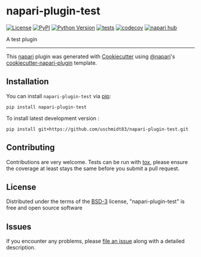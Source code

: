 # napari-plugin-test

[![License](https://img.shields.io/pypi/l/napari-plugin-test.svg?color=green)](https://github.com/uschmidt83/napari-plugin-test/raw/main/LICENSE)
[![PyPI](https://img.shields.io/pypi/v/napari-plugin-test.svg?color=green)](https://pypi.org/project/napari-plugin-test)
[![Python Version](https://img.shields.io/pypi/pyversions/napari-plugin-test.svg?color=green)](https://python.org)
[![tests](https://github.com/uschmidt83/napari-plugin-test/workflows/tests/badge.svg)](https://github.com/uschmidt83/napari-plugin-test/actions)
[![codecov](https://codecov.io/gh/uschmidt83/napari-plugin-test/branch/main/graph/badge.svg)](https://codecov.io/gh/uschmidt83/napari-plugin-test)
[![napari hub](https://img.shields.io/endpoint?url=https://api.napari-hub.org/shields/napari-plugin-test)](https://napari-hub.org/plugins/napari-plugin-test)

A test plugin

----------------------------------

This [napari] plugin was generated with [Cookiecutter] using [@napari]'s [cookiecutter-napari-plugin] template.

<!--
Don't miss the full getting started guide to set up your new package:
https://github.com/napari/cookiecutter-napari-plugin#getting-started

and review the napari docs for plugin developers:
https://napari.org/plugins/stable/index.html
-->

## Installation

You can install `napari-plugin-test` via [pip]:

    pip install napari-plugin-test



To install latest development version :

    pip install git+https://github.com/uschmidt83/napari-plugin-test.git


## Contributing

Contributions are very welcome. Tests can be run with [tox], please ensure
the coverage at least stays the same before you submit a pull request.

## License

Distributed under the terms of the [BSD-3] license,
"napari-plugin-test" is free and open source software

## Issues

If you encounter any problems, please [file an issue] along with a detailed description.

[napari]: https://github.com/napari/napari
[Cookiecutter]: https://github.com/audreyr/cookiecutter
[@napari]: https://github.com/napari
[MIT]: http://opensource.org/licenses/MIT
[BSD-3]: http://opensource.org/licenses/BSD-3-Clause
[GNU GPL v3.0]: http://www.gnu.org/licenses/gpl-3.0.txt
[GNU LGPL v3.0]: http://www.gnu.org/licenses/lgpl-3.0.txt
[Apache Software License 2.0]: http://www.apache.org/licenses/LICENSE-2.0
[Mozilla Public License 2.0]: https://www.mozilla.org/media/MPL/2.0/index.txt
[cookiecutter-napari-plugin]: https://github.com/napari/cookiecutter-napari-plugin

[file an issue]: https://github.com/uschmidt83/napari-plugin-test/issues

[napari]: https://github.com/napari/napari
[tox]: https://tox.readthedocs.io/en/latest/
[pip]: https://pypi.org/project/pip/
[PyPI]: https://pypi.org/
